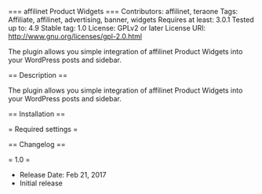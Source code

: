 === affilinet Product Widgets ===
Contributors: affilinet, teraone
Tags: Affiliate, affilinet, advertising, banner, widgets
Requires at least: 3.0.1
Tested up to: 4.9
Stable tag: 1.0
License: GPLv2 or later
License URI: http://www.gnu.org/licenses/gpl-2.0.html

The plugin allows you simple integration of affilinet Product Widgets into your WordPress posts and sidebar.

== Description ==

The plugin allows you simple integration of affilinet Product Widgets into your WordPress posts and sidebar.


== Installation ==


= Required settings =


== Changelog ==


= 1.0 =
* Release Date: Feb 21, 2017
* Initial release

